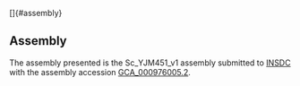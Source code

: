 []{#assembly}

Assembly
--------

The assembly presented is the Sc\_YJM451\_v1 assembly submitted to
[INSDC](http://www.insdc.org) with the assembly accession
[GCA\_000976005.2](http://www.ebi.ac.uk/ena/data/view/GCA_000976005.2).
